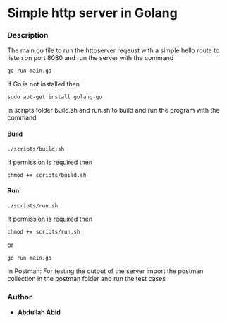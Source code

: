 # Simple http server in Golang

### Description
The main.go file to run the httpserver reqeust with a simple hello route to listen on port 8080
and run the server with the command

```go run main.go``` 

If Go is not installed then

```sudo apt-get install golang-go```


In scripts folder build.sh and run.sh to build and run the program with the command

#### Build

```./scripts/build.sh``` 

If permission is required then

```chmod +x scripts/build.sh```


#### Run

```./scripts/run.sh```

If permission is required then

```chmod +x scripts/run.sh```

or 

```go run main.go```

In Postman: For testing the output of the server import the postman collection in the postman folder and run the test cases



### Author 
* **Abdullah Abid** 